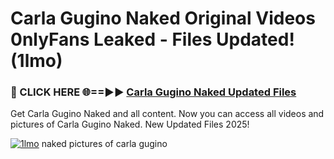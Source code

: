 # Carla Gugino Naked Original Videos 0nlyFans Leaked - Files Updated! (1lmo)

<h3>🔴 CLICK HERE 🌐==►► <a href="https://tinyurl.com/up5wt9bj" rel="nofollow">Carla Gugino Naked Updated Files</a></h3>

Get Carla Gugino Naked and all content. Now you can access all videos and pictures of Carla Gugino Naked. New Updated Files 2025!

[![1lmo](https://i.imgur.com/ABiUzMV.gif)](https://tinyurl.com/up5wt9bj)
naked pictures of carla gugino